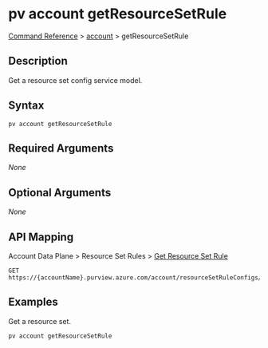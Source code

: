 # pv account getResourceSetRule
[Command Reference](../../../README.md#command-reference) > [account](./main.md) > getResourceSetRule

## Description
Get a resource set config service model.

## Syntax
```
pv account getResourceSetRule
```

## Required Arguments
*None*

## Optional Arguments
*None*

## API Mapping
Account Data Plane > Resource Set Rules > [Get Resource Set Rule](https://docs.microsoft.com/en-us/rest/api/purview/accountdataplane/resource-set-rules/get-resource-set-rule)
```
GET https://{accountName}.purview.azure.com/account/resourceSetRuleConfigs/defaultResourceSetRuleConfig
```

## Examples
Get a resource set.
```powershell
pv account getResourceSetRule
```